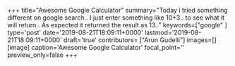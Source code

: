+++
title="Awesome Google Calculator"
summary="Today i tried something different on google search.. I just enter something like 10+3.. to see what it will return.. As expected it returned the result as 13.."
keywords=["google"
]
type='post'
date='2019-08-21T18:09:11+0000'
lastmod='2019-08-21T18:09:11+0000'
draft='true'
contributors= ["Arun Gudelli"]
images=[]
[image]
caption='Awesome Google Calculator'
focal_point=''
preview_only=false
+++


















